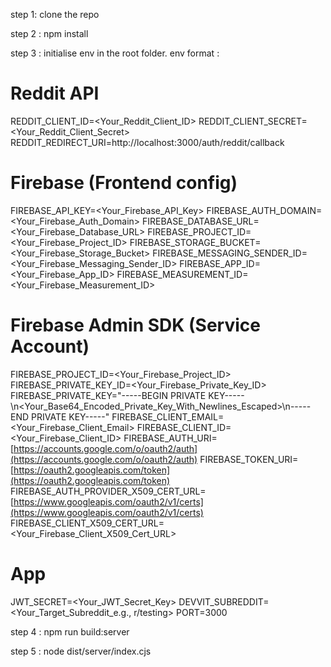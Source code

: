 step 1: clone the repo

step 2 : npm install

step 3 : initialise env in the root folder. env format :

# Reddit API
REDDIT_CLIENT_ID=<Your_Reddit_Client_ID>
REDDIT_CLIENT_SECRET=<Your_Reddit_Client_Secret>
REDDIT_REDIRECT_URI=http://localhost:3000/auth/reddit/callback

# Firebase (Frontend config)
FIREBASE_API_KEY=<Your_Firebase_API_Key>
FIREBASE_AUTH_DOMAIN=<Your_Firebase_Auth_Domain>
FIREBASE_DATABASE_URL=<Your_Firebase_Database_URL>
FIREBASE_PROJECT_ID=<Your_Firebase_Project_ID>
FIREBASE_STORAGE_BUCKET=<Your_Firebase_Storage_Bucket>
FIREBASE_MESSAGING_SENDER_ID=<Your_Firebase_Messaging_Sender_ID>
FIREBASE_APP_ID=<Your_Firebase_App_ID>
FIREBASE_MEASUREMENT_ID=<Your_Firebase_Measurement_ID>

# Firebase Admin SDK (Service Account)
FIREBASE_PROJECT_ID=<Your_Firebase_Project_ID>
FIREBASE_PRIVATE_KEY_ID=<Your_Firebase_Private_Key_ID>
FIREBASE_PRIVATE_KEY="-----BEGIN PRIVATE KEY-----\n<Your_Base64_Encoded_Private_Key_With_Newlines_Escaped>\n-----END PRIVATE KEY-----"
FIREBASE_CLIENT_EMAIL=<Your_Firebase_Client_Email>
FIREBASE_CLIENT_ID=<Your_Firebase_Client_ID>
FIREBASE_AUTH_URI=[https://accounts.google.com/o/oauth2/auth](https://accounts.google.com/o/oauth2/auth)
FIREBASE_TOKEN_URI=[https://oauth2.googleapis.com/token](https://oauth2.googleapis.com/token)
FIREBASE_AUTH_PROVIDER_X509_CERT_URL=[https://www.googleapis.com/oauth2/v1/certs](https://www.googleapis.com/oauth2/v1/certs)
FIREBASE_CLIENT_X509_CERT_URL=<Your_Firebase_Client_X509_Cert_URL>

# App
JWT_SECRET=<Your_JWT_Secret_Key>
DEVVIT_SUBREDDIT=<Your_Target_Subreddit_e.g., r/testing>
PORT=3000

step 4 : npm run build:server

step 5 : node dist/server/index.cjs
